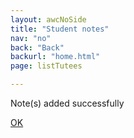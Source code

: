 ```yaml
---
layout: awcNoSide
title: "Student notes"
nav: "no"
back: "Back"
backurl: "home.html"
page: listTutees

---
```


<p class="notesIntro">Note(s) added successfully</p>


<a class="btn btn-dark" href="addList.html" role="button">OK</a>